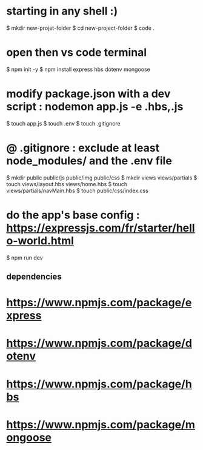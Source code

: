 # starting in any shell :)
$ mkdir new-projet-folder
$ cd new-project-folder
$ code .
# open then vs code terminal 
$ npm init -y
$ npm install express hbs dotenv mongoose
# modify package.json with a dev script : nodemon app.js -e .hbs,.js
$ touch app.js
$ touch .env
$ touch .gitignore
# @ .gitignore : exclude at least node_modules/ and the .env file
$ mkdir public public/js public/img public/css
$ mkdir views views/partials
$ touch views/layout.hbs views/home.hbs
$ touch views/partials/navMain.hbs
$ touch public/css/index.css
# do the app's base config : https://expressjs.com/fr/starter/hello-world.html
$ npm run dev

## dependencies 

# https://www.npmjs.com/package/express
# https://www.npmjs.com/package/dotenv
# https://www.npmjs.com/package/hbs
# https://www.npmjs.com/package/mongoose
